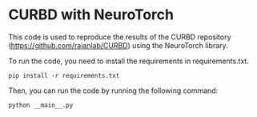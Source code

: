 # CURBD with NeuroTorch

This code is used to reproduce the results of the CURBD repository (https://github.com/rajanlab/CURBD)
using the NeuroTorch library.

To run the code, you need to install the requirements in requirements.txt. 

```
pip install -r requirements.txt
```

Then, you can run the code by running the following command:

```
python __main__.py
```




